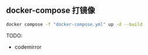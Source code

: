 ## docker-compose 打镜像

```bash
docker compose -f "docker-compose.yml" up -d --build
```

TODO:

- codemirror
